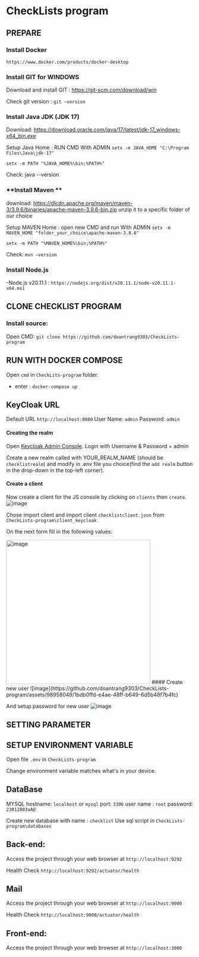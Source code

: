 # CheckLists program

## PREPARE

### **Install Docker**
`https://www.docker.com/products/docker-desktop`


### **Install GIT for WINDOWS**
 Download and install GIT : https://git-scm.com/download/win
 
 Check git version : `git –version`
 
### **Install Java JDK (JDK 17)**
Download:  https://download.oracle.com/java/17/latest/jdk-17_windows-x64_bin.exe 

Setup Java Home : RUN CMD With ADMIN
 `setx -m JAVA_HOME "C:\Program Files\Java\jdk-17" `

 `setx -m PATH "%JAVA_HOME%\bin;%PATH%" `
 
Check: java --version

 ### **Install Maven **
download: https://dlcdn.apache.org/maven/maven-3/3.9.6/binaries/apache-maven-3.9.6-bin.zip
unzip it to a specific folder of our choice

Setup MAVEN Home : open new CMD and run With ADMIN
 `setx -m MAVEN_HOME "folder_your_choice\apache-maven-3.8.6" `

 `setx -m PATH "%MAVEN_HOME%\bin;%PATH%"`
 
Check: `mvn –version `

### **Install Node.js**
-Node.js v20.11.1 :  ` https://nodejs.org/dist/v20.11.1/node-v20.11.1-x64.msi `

## CLONE CHECKLIST PROGRAM 
### Install source: 
Open CMD: ` git clone https://github.com/doantrang9303/CheckLists-program `

## RUN WITH DOCKER COMPOSE
Open `cmd` in `CheckLits-program` folder.
- enter : `docker-compose up`

## KeyCloak URL
Default URL
 `http://localhost:8080`
User Name: `admin`
Password: `admin`
#### Creating the realm

Open [Keycloak Admin Console](http://localhost:8080/admin/). Login with Username & Password = admin

Create a new realm called with YOUR_REALM_NAME (should be `checklistrealm`) and modify in .env file you choice(find the `add realm` button in the drop-down
in the top-left corner). 




#### Create a client
Now create a client for the JS console by clicking on `clients` then `create`.
![image](https://github.com/doantrang9303/CheckLists-program/assets/98958049/6b05dde4-c1ae-467c-b75b-49978b1c415d)

Chose import client and import client `checklistclient.json` from `CheckLists-program\client_keycloak` 

On the next form fill in the following values:

<img width="388" alt="image" src="https://github.com/doantrang9303/CheckLists-program/assets/133722717/e9583a1d-4af5-4a2a-a788-d9bc42707cc8">
#### Create new user
![image](https://github.com/doantrang9303/CheckLists-program/assets/98958049/1bdb0ffd-e4ae-48ff-b649-6d5b48f7b4fc)

And setup password for new user
![image](https://github.com/doantrang9303/CheckLists-program/assets/98958049/6ee2617b-032a-42a1-b3b0-d5da59a1fe3b)


####

## SETTING PARAMETER
## SETUP ENVIRONMENT VARIABLE
Open file `.env` in `CheckLists-program`

Change environment variable matches what's in your device.

## DataBase
MYSQL
hostname: `localhost` or `mysql`
port: `3306`
user name : `root`
password: `23012003aA@`

Create new database with name : `checklist`
Use sql script in `CheckLists-program\databases`

## Back-end:

Access the project through your web browser at `http://localhost:9292`

Health Check `http://localhost:9292/actuator/health`
## Mail

Access the project through your web browser at `http://localhost:9000`

Health Check `http://localhost:9000/actuator/health`

## Front-end:  

Access the project through your web browser at `http://localhost:3000`



















